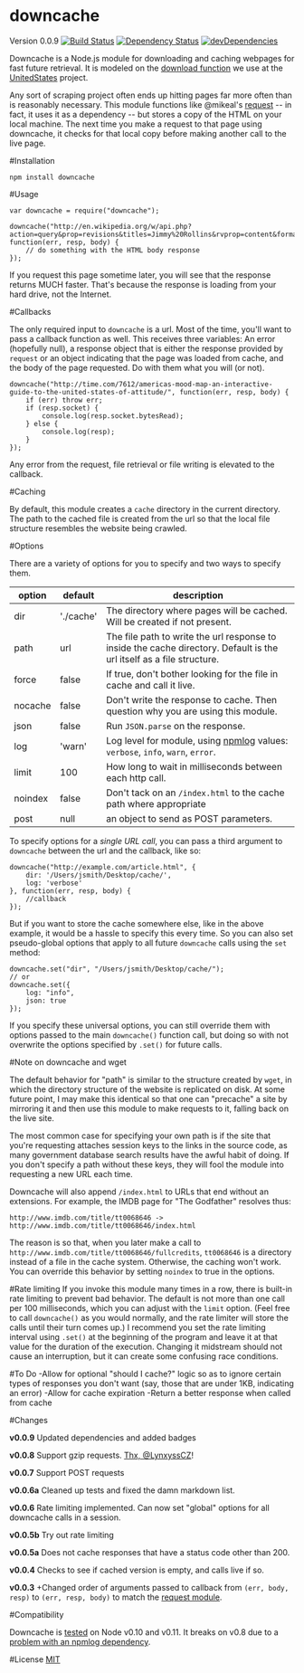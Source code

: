 downcache
=========
Version 0.0.9
[![Build Status](https://travis-ci.org/wilson428/downcache.png)](https://travis-ci.org/wilson428/downcache)
[![Dependency Status](https://david-dm.org/wilson428/downcache.svg)](https://david-dm.org/wilson428/downcache)
[![devDependencies](https://david-dm.org/wilson428/downcache/dev-status.svg)](https://david-dm.org/wilson428/downcache#info=devDependencies)

Downcache is a Node.js module for downloading and caching webpages for fast future retrieval. It is modeled on the [download function](https://github.com/unitedstates/congress/blob/master/tasks/utils.py) we use at the [UnitedStates](https://github.com/unitedstates) project.

Any sort of scraping project often ends up hitting pages far more often than is reasonably necessary. This module functions like @mikeal's [request](https://github.com/mikeal/request) -- in fact, it uses it as a dependency -- but stores a copy of the HTML on your local machine. The next time you make a request to that page using downcache, it checks for that local copy before making another call to the live page.

#Installation

`npm install downcache`

#Usage

	var downcache = require("downcache");

	downcache("http://en.wikipedia.org/w/api.php?action=query&prop=revisions&titles=Jimmy%20Rollins&rvprop=content&format=json", function(err, resp, body) {
		// do something with the HTML body response
	});

If you request this page sometime later, you will see that the response returns MUCH faster. That's because the response is loading from your hard drive, not the Internet.

#Callbacks

The only required input to `downcache` is a url. Most of the time, you'll want to pass a callback function as well. This receives three variables: An error (hopefully null), a response object that is either the response provided by `request` or an object indicating that the page was loaded from cache, and the body of the page requested. Do with them what you will (or not).

	downcache("http://time.com/7612/americas-mood-map-an-interactive-guide-to-the-united-states-of-attitude/", function(err, resp, body) {
		if (err) throw err;
		if (resp.socket) {
			console.log(resp.socket.bytesRead);
		} else {
			console.log(resp);
		}
	});

Any error from the request, file retrieval or file writing is elevated to the callback.

#Caching

By default, this module creates a `cache` directory in the current directory. The path to the cached file is created from the url so that the local file structure resembles the website being crawled. 

#Options

There are a variety of options for you to specify and two ways to specify them.

| option | default | description |
| -------| ------- | ----------- |
| dir    | './cache' | The directory where pages will be cached. Will be created if not present. | 
| path   | url      | The file path to write the url response to inside the cache directory. Default is the url itself as a file structure. |
| force  | false   | If true, don't bother looking for the file in cache and call it live. |
| nocache | false  | Don't write the response to cache. Then question why you are using this module. |
| json   | false | Run `JSON.parse` on the response. |
| log    | 'warn' | Log level for module, using [npmlog](https://www.npmjs.com/package/npmlog) values: `verbose`, `info`, `warn`, `error`. |
| limit  | 100  | How long to wait in milliseconds between each http call. |
| noindex | false | Don't tack on an `/index.html` to the cache path where appropriate |
| post   | null | an object to send as POST parameters. |

To specify options for a _single URL call_, you can pass a third argument to `downcache` between the url and the callback, like so:

	downcache("http://example.com/article.html", { 
		dir: '/Users/jsmith/Desktop/cache/', 
		log: 'verbose'
	}, function(err, resp, body) {
		//callback
	});

But if you want to store the cache somewhere else, like in the above example, it would be a hassle to specify this every time. So you can also set pseudo-global options that apply to all future `downcache` calls using the `set` method:

	downcache.set("dir", "/Users/jsmith/Desktop/cache/");
	// or 
	downcache.set({
		log: "info",
		json: true
	});

If you specify these universal options, you can still override them with options passed to the main `downcache()` function call, but doing so with not overwrite the options specified by `.set()` for future calls.

#Note on downcache and wget

The default behavior for "path" is similar to the structure created by `wget`, in which the directory structure of the website is replicated on disk. At some future point, I may make this identical so that one can "precache" a site by mirroring it and then use this module to make requests to it, falling back on the live site.

The most common case for specifying your own path is if the site that you're requesting attaches session keys to the links in the source code, as many government database search results have the awful habit of doing. If you don't specify a path without these keys, they will fool the module into requesting a new URL each time.

Downcache will also append `/index.html` to URLs that end without an extensions. For example, the IMDB page for "The Godfather" resolves thus:

	http://www.imdb.com/title/tt0068646 -> http://www.imdb.com/title/tt0068646/index.html

The reason is so that, when you later make a call to `http://www.imdb.com/title/tt0068646/fullcredits`, `tt0068646` is a directory instead of a file in the cache system. Otherwise, the caching won't work. You can override this behavior by setting `noindex` to true in the options.

#Rate limiting
If you invoke this module many times in a row, there is built-in rate limiting to prevent bad behavior. The default is not more than one call per 100 milliseconds, which you can adjust with the `limit` option. (Feel free to call `downcache()` as you would normally, and the rate limiter will store the calls until their turn comes up.) I recommend you set the rate limiting interval using `.set()` at the beginning of the program and leave it at that value for the duration of the execution. Changing it midstream should not cause an interruption, but it can create some confusing race conditions.

#To Do
	-Allow for optional "should I cache?" logic so as to ignore certain types of responses you don't want (say, those that are under 1KB, indicating an error)
	-Allow for cache expiration
	-Return a better response when called from cache

#Changes

**v0.0.9**
Updated dependencies and added badges 

**v0.0.8**
Support gzip requests. [Thx, @LynxyssCZ](https://github.com/wilson428/downcache/issues/1)!

**v0.0.7**
Support POST requests

**v0.0.6a**
Cleaned up tests and fixed the damn markdown list.

**v0.0.6**
Rate limiting implemented. Can now set "global" options for all downcache calls in a session.

**v0.0.5b**
Try out rate limiting 

**v0.0.5a**
Does not cache responses that have a status code other than 200.

**v0.0.4**
Checks to see if cached version is empty, and calls live if so.

**v0.0.3**
+Changed order of arguments passed to callback from `(err, body, resp)` to `(err, resp, body)` to match the [request module](https://github.com/mikeal/request).

#Compatibility

Downcache is [tested](https://travis-ci.org/wilson428/downcache) on Node v0.10 and v0.11. It breaks on v0.8 due to a [problem with an npmlog dependency](https://travis-ci.org/wilson428/downcache).

#License
[MIT](/LICENSE.md)